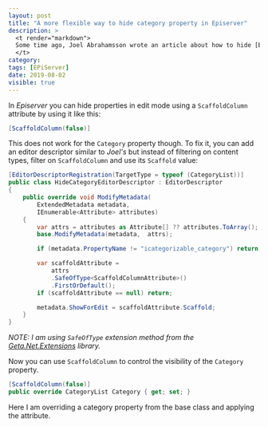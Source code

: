 ```yaml
---
layout: post
title: "A more flexible way to hide category property in Episerver"
description: >
  <t render="markdown">
  Some time ago, Joel Abrahamsson wrote an article about how to hide [Episerver's category property](http://joelabrahamsson.com/hiding-episervers-standard-category-property/). But sometimes you need to hide it only for specific content types. You can filter by `OwnerContent`, but then you have to add all content types you want to filter, to the descriptor class. It is not a flexible solution.
  </t>
category:
tags: [EPiServer]
date: 2019-08-02
visible: true
---
```


In _Episerver_ you can hide properties in edit mode using a `ScaffoldColumn` attribute by using it like this:

```csharp
[ScaffoldColumn(false)]
```

This does not work for the `Category` property though. To fix it, you can add an editor descriptor similar to _Joel's_ but instead of filtering on content types, filter on `ScaffoldColumn` and use its `Scaffold` value:

```csharp
[EditorDescriptorRegistration(TargetType = typeof (CategoryList))]
public class HideCategoryEditorDescriptor : EditorDescriptor
{
    public override void ModifyMetadata(
        ExtendedMetadata metadata,
        IEnumerable<Attribute> attributes)
    {
        var attrs = attributes as Attribute[] ?? attributes.ToArray();
        base.ModifyMetadata(metadata,  attrs);

        if (metadata.PropertyName != "icategorizable_category") return;

        var scaffoldAttribute =
            attrs
            .SafeOfType<ScaffoldColumnAttribute>()
            .FirstOrDefault();
        if (scaffoldAttribute == null) return;

        metadata.ShowForEdit = scaffoldAttribute.Scaffold;
    }
}
```

_NOTE: I am using `SafeOfType` extension method from the [Geta.Net.Extensions](https://nuget.episerver.com/package/?id=Geta.Net.Extensions) library._

Now you can use `ScaffoldColumn` to control the visibility of the `Category` property.

```csharp
[ScaffoldColumn(false)]
public override CategoryList Category { get; set; }
```

Here I am overriding a category property from the base class and applying the attribute.